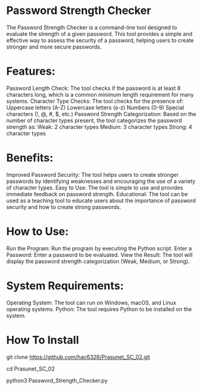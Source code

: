 # Password Strength Checker
The Password Strength Checker is a command-line tool designed to evaluate the strength of a given password. This tool provides a simple and effective way to assess the security of a password, helping users to create stronger and more secure passwords.

# Features:

Password Length Check: The tool checks if the password is at least 8 characters long, which is a common minimum length requirement for many systems.
Character Type Checks: The tool checks for the presence of:
Uppercase letters (A-Z)
Lowercase letters (a-z)
Numbers (0-9)
Special characters (!, @, #, $, etc.)
Password Strength Categorization: Based on the number of character types present, the tool categorizes the password strength as:
Weak: 2 character types
Medium: 3 character types
Strong: 4 character types

# Benefits:

Improved Password Security: The tool helps users to create stronger passwords by identifying weaknesses and encouraging the use of a variety of character types.
Easy to Use: The tool is simple to use and provides immediate feedback on password strength.
Educational: The tool can be used as a teaching tool to educate users about the importance of password security and how to create strong passwords.

# How to Use:

Run the Program: Run the program by executing the Python script.
Enter a Password: Enter a password to be evaluated.
View the Result: The tool will display the password strength categorization (Weak, Medium, or Strong).

# System Requirements:

Operating System: The tool can run on Windows, macOS, and Linux operating systems.
Python: The tool requires Python to be installed on the system.

# How To Install

git clone https://github.com/hac6326/Prasunet_SC_02.git

cd Prasunet_SC_02

python3 Password_Strength_Checker.py
